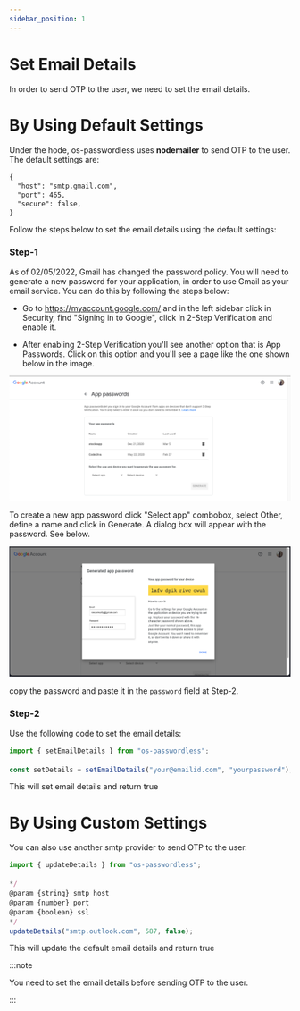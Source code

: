 ```yaml
---
sidebar_position: 1
---
```


# Set Email Details

In order to send OTP to the user, we need to set the email details.

# By Using Default Settings

Under the hode, os-passwordless uses **nodemailer** to send OTP to the user. The default settings are:

    {
      "host": "smtp.gmail.com",
      "port": 465,
      "secure": false,
    }

Follow the steps below to set the email details using the default settings:

### Step-1

As of 02/05/2022, Gmail has changed the password policy. You will need to generate a new password for your application, in order to use Gmail as your email service. You can do this by following the steps below:

- Go to https://myaccount.google.com/ and in the left sidebar click in Security, find "Signing in to Google", click in 2-Step Verification and enable it.

- After enabling 2-Step Verification you'll see another option that is App Passwords. Click on this option and you'll see a page like the one shown below in the image.

![google-2-step-verification](../../../assets/gmail-1.png)

To create a new app password click "Select app" combobox, select Other, define a name and click in Generate. A dialog box will appear with the password. See below.

![google-2-step-verification](../../../assets/gmail-2.png)

copy the password and paste it in the `password` field at Step-2.

### Step-2

Use the following code to set the email details:

```javascript
import { setEmailDetails } from "os-passwordless";

const setDetails = setEmailDetails("your@emailid.com", "yourpassword");
```

This will set email details and return true

# By Using Custom Settings

You can also use another smtp provider to send OTP to the user.

```javascript
import { updateDetails } from "os-passwordless";

*/
@param {string} smtp host
@param {number} port
@param {boolean} ssl
*/
updateDetails("smtp.outlook.com", 587, false);
```

This will update the default email details and return true

:::note

You need to set the email details before sending OTP to the user.

:::
